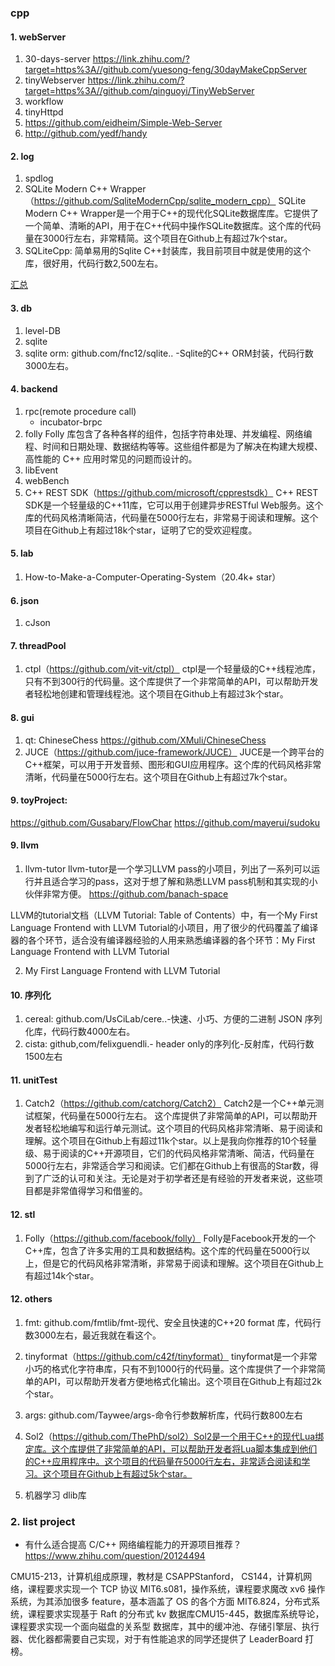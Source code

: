 ### cpp

#### 1. webServer
1. 30-days-server
https://link.zhihu.com/?target=https%3A//github.com/yuesong-feng/30dayMakeCppServer
2. tinyWebserver
https://link.zhihu.com/?target=https%3A//github.com/qinguoyi/TinyWebServer
3. workflow
4. tinyHttpd
5. https://github.com/eidheim/Simple-Web-Server
6. http://github.com/yedf/handy

#### 2. log
1. spdlog
2. SQLite Modern C++ Wrapper（https://github.com/SqliteModernCpp/sqlite_modern_cpp）
    SQLite Modern C++ Wrapper是一个用于C++的现代化SQLite数据库库。它提供了一个简单、清晰的API，用于在C++代码中操作SQLite数据库。这个库的代码量在3000行左右，非常精简。这个项目在Github上有超过7k个star。
3. SQLiteCpp:
    简单易用的Sqlite C++封装库，我目前项目中就是使用的这个库，很好用，代码行数2,500左右。

[汇总](http://ezlippi.com/blog/2014/12/c-open-project.html)

#### 3. db
1. level-DB
2. sqlite
3. sqlite orm: 
    github.com/fnc12/sqlite.. -Sqlite的C++ ORM封装，代码行数3000左右。

#### 4. backend
1. rpc(remote procedure call)
    * incubator-brpc
2. folly
    Folly 库包含了各种各样的组件，包括字符串处理、并发编程、网络编程、时间和日期处理、数据结构等等。这些组件都是为了解决在构建大规模、高性能的 C++ 应用时常见的问题而设计的。
3. libEvent
4. webBench
5. C++ REST SDK（https://github.com/microsoft/cpprestsdk）
    C++ REST SDK是一个轻量级的C++11库，它可以用于创建异步RESTful Web服务。这个库的代码风格清晰简洁，代码量在5000行左右，非常易于阅读和理解。这个项目在Github上有超过18k个star，证明了它的受欢迎程度。

#### 5. lab
1. How-to-Make-a-Computer-Operating-System（20.4k+ star）


#### 6. json
1. cJson

#### 7. threadPool
1. ctpl（https://github.com/vit-vit/ctpl）
    ctpl是一个轻量级的C++线程池库，只有不到300行的代码量。这个库提供了一个非常简单的API，可以帮助开发者轻松地创建和管理线程池。这个项目在Github上有超过3k个star。

#### 8. gui
1. qt: ChineseChess
    https://github.com/XMuli/ChineseChess
2. JUCE（https://github.com/juce-framework/JUCE）
    JUCE是一个跨平台的C++框架，可以用于开发音频、图形和GUI应用程序。这个库的代码风格非常清晰，代码量在5000行左右。这个项目在Github上有超过7k个star。

#### 9. toyProject:
https://github.com/Gusabary/FlowChar
https://github.com/mayerui/sudoku

#### 9. llvm
1. llvm-tutor
llvm-tutor是一个学习LLVM pass的小项目，列出了一系列可以运行并且适合学习的pass，这对于想了解和熟悉LLVM pass机制和其实现的小伙伴非常方便。
https://github.com/banach-space

LLVM的tutorial文档（LLVM Tutorial: Table of Contents）中，有一个My First Language Frontend with LLVM Tutorial的小项目，用了很少的代码覆盖了编译器的各个环节，适合没有编译器经验的人用来熟悉编译器的各个环节：My First Language Frontend with LLVM Tutorial

2. My First Language Frontend with LLVM Tutorial

#### 10. 序列化
1. cereal: github.com/UsCiLab/cere..-快速、小巧、方便的二进制 JSON 序列化库，代码行数4000左右。
2. cista: github,com/felixguendli.- header only的序列化-反射库，代码行数1500左右

#### 11. unitTest
1. Catch2（https://github.com/catchorg/Catch2）
    Catch2是一个C++单元测试框架，代码量在5000行左右。
    这个库提供了非常简单的API，可以帮助开发者轻松地编写和运行单元测试。这个项目的代码风格非常清晰、易于阅读和理解。这个项目在Github上有超过11k个star。以上是我向你推荐的10个轻量级、易于阅读的C++开源项目，它们的代码风格非常清晰、简洁，代码量在5000行左右，非常适合学习和阅读。它们都在Github上有很高的Star数，得到了广泛的认可和关注。无论是对于初学者还是有经验的开发者来说，这些项目都是非常值得学习和借鉴的。


#### 12. stl
1. Folly（https://github.com/facebook/folly）
    Folly是Facebook开发的一个C++库，包含了许多实用的工具和数据结构。这个库的代码量在5000行以上，但是它的代码风格非常清晰，非常易于阅读和理解。这个项目在Github上有超过14k个star。

#### 12. others
1. fmt: 
    github.com/fmtlib/fmt-现代、安全且快速的C++20 format 库，代码行数3000左右，最近我就在看这个。

2. tinyformat（https://github.com/c42f/tinyformat）
    tinyformat是一个非常小巧的格式化字符串库，只有不到1000行的代码量。这个库提供了一个非常简单的API，可以帮助开发者方便地格式化输出。这个项目在Github上有超过2k个star。

3. args: github.com/Taywee/args-命令行参数解析库，代码行数800左右

4. Sol2（https://github.com/ThePhD/sol2）Sol2是一个用于C++的现代Lua绑定库。这个库提供了非常简单的API，可以帮助开发者将Lua脚本集成到他们的C++应用程序中。这个项目的代码量在5000行左右，非常适合阅读和学习。这个项目在Github上有超过5k个star。

5. 机器学习
    dlib库

### 2. list project
* 有什么适合提高 C/C++ 网络编程能力的开源项目推荐？
  https://www.zhihu.com/question/20124494

CMU15-213，计算机组成原理，教材是 CSAPPStanford，
CS144，计算机网络，课程要求实现一个 TCP 协议
MIT6.s081，操作系统，课程要求魔改 xv6 操作系统，为其添加很多 feature，基本涵盖了 OS 的各个方面
MIT6.824，分布式系统，课程要求实现基于 Raft 的分布式 kv 
数据库CMU15-445，数据库系统导论，课程要求实现一个面向磁盘的关系型 数据库，其中的缓冲池、存储引擎层、执行器、优化器都需要自己实现，对于有性能追求的同学还提供了 LeaderBoard 打榜。
